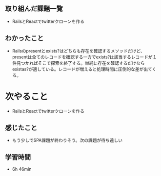 ## 取り組んだ課題一覧
- RailsとReactでtwitterクローンを作る
## わかったこと
- Railsのpresentとexists?はどちらも存在を確認するメソッドだけど、presentは全てのレコードを確認する一方でexists?は該当するレコードが１件見つかればそこで探索を終了する。単純に存在を確認するだけならexistas?が適している。レコードが増えると処理時間に圧倒的な差が出てくる。
# 次やること
- RailsとReactでtwitterクローンを作る
## 感じたこと
- もう少しでSPA課題が終わりそう。次の課題が待ち遠しい
## 学習時間
- 6h 46min